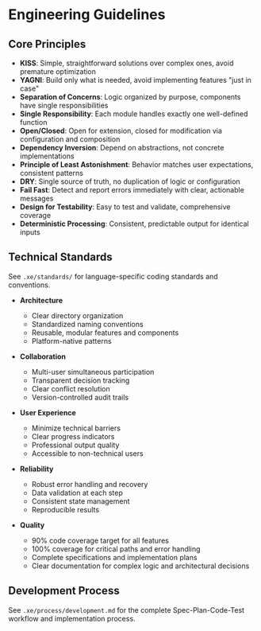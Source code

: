 # Engineering Guidelines

## Core Principles

- **KISS**: Simple, straightforward solutions over complex ones, avoid premature optimization
- **YAGNI**: Build only what is needed, avoid implementing features "just in case"
- **Separation of Concerns**: Logic organized by purpose, components have single responsibilities
- **Single Responsibility**: Each module handles exactly one well-defined function
- **Open/Closed**: Open for extension, closed for modification via configuration and composition
- **Dependency Inversion**: Depend on abstractions, not concrete implementations
- **Principle of Least Astonishment**: Behavior matches user expectations, consistent patterns
- **DRY**: Single source of truth, no duplication of logic or configuration
- **Fail Fast**: Detect and report errors immediately with clear, actionable messages
- **Design for Testability**: Easy to test and validate, comprehensive coverage
- **Deterministic Processing**: Consistent, predictable output for identical inputs

## Technical Standards

See `.xe/standards/` for language-specific coding standards and conventions.

- **Architecture**
  - Clear directory organization
  - Standardized naming conventions
  - Reusable, modular features and components
  - Platform-native patterns

- **Collaboration**
  - Multi-user simultaneous participation
  - Transparent decision tracking
  - Clear conflict resolution
  - Version-controlled audit trails

- **User Experience**
  - Minimize technical barriers
  - Clear progress indicators
  - Professional output quality
  - Accessible to non-technical users

- **Reliability**
  - Robust error handling and recovery
  - Data validation at each step
  - Consistent state management
  - Reproducible results

- **Quality**
  - 90% code coverage target for all features
  - 100% coverage for critical paths and error handling
  - Complete specifications and implementation plans
  - Clear documentation for complex logic and architectural decisions

## Development Process

See `.xe/process/development.md` for the complete Spec-Plan-Code-Test workflow and implementation process.
